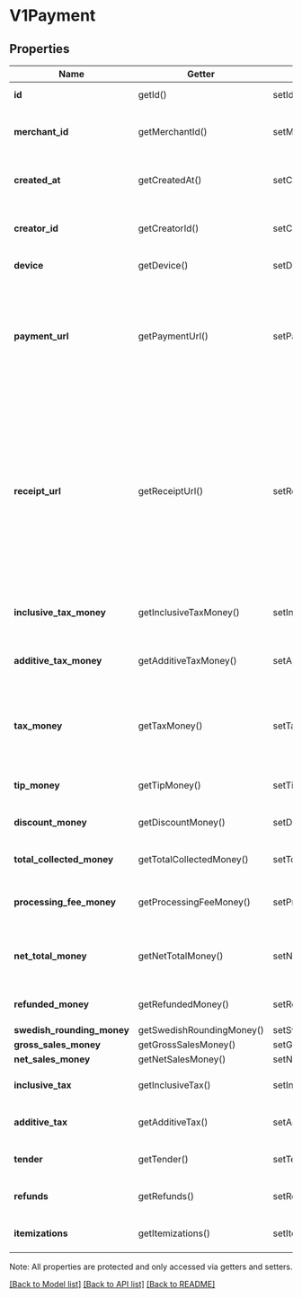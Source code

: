 # V1Payment

## Properties
Name | Getter | Setter | Type | Description | Notes
------------ | ------------- | ------------- | ------------- | ------------- | -------------
**id** | getId() | setId($value) | **string** | The payment&#39;s unique identifier. | [optional] 
**merchant_id** | getMerchantId() | setMerchantId($value) | **string** | The unique identifier of the merchant that took the payment. | [optional] 
**created_at** | getCreatedAt() | setCreatedAt($value) | **string** | The time when the payment was created, in ISO 8601 format. | [optional] 
**creator_id** | getCreatorId() | setCreatorId($value) | **string** | The unique identifier of the Square account that took the payment. | [optional] 
**device** | getDevice() | setDevice($value) | [**\SquareConnect\Model\Device**](Device.md) | The device that took the payment. | [optional] 
**payment_url** | getPaymentUrl() | setPaymentUrl($value) | **string** | The URL of the payment&#39;s detail page in the merchant dashboard. The merchant must be signed in to the merchant dashboard to view this page. | [optional] 
**receipt_url** | getReceiptUrl() | setReceiptUrl($value) | **string** | The URL of the receipt for the payment. Note that for split tender payments, this URL corresponds to the receipt for the first tender listed in the payment&#39;s tender field. Each Tender object has its own receipt_url field you can use to get the other receipts associated with a split tender payment. | [optional] 
**inclusive_tax_money** | getInclusiveTaxMoney() | setInclusiveTaxMoney($value) | [**\SquareConnect\Model\V1Money**](V1Money.md) | The sum of all inclusive taxes associated with the payment. | [optional] 
**additive_tax_money** | getAdditiveTaxMoney() | setAdditiveTaxMoney($value) | [**\SquareConnect\Model\V1Money**](V1Money.md) | The sum of all additive taxes associated with the payment. | [optional] 
**tax_money** | getTaxMoney() | setTaxMoney($value) | [**\SquareConnect\Model\V1Money**](V1Money.md) | The total of all taxes applied to the payment. This is always the sum of inclusive_tax_money and additive_tax_money. | [optional] 
**tip_money** | getTipMoney() | setTipMoney($value) | [**\SquareConnect\Model\V1Money**](V1Money.md) | The total of all tips applied to the payment. | [optional] 
**discount_money** | getDiscountMoney() | setDiscountMoney($value) | [**\SquareConnect\Model\V1Money**](V1Money.md) | The total of all discounts applied to the payment. | [optional] 
**total_collected_money** | getTotalCollectedMoney() | setTotalCollectedMoney($value) | [**\SquareConnect\Model\V1Money**](V1Money.md) | The total of all discounts applied to the payment. | [optional] 
**processing_fee_money** | getProcessingFeeMoney() | setProcessingFeeMoney($value) | [**\SquareConnect\Model\V1Money**](V1Money.md) | The total of all processing fees collected by Square for the payment. | [optional] 
**net_total_money** | getNetTotalMoney() | setNetTotalMoney($value) | [**\SquareConnect\Model\V1Money**](V1Money.md) | The amount to be deposited into the merchant&#39;s bank account for the payment. | [optional] 
**refunded_money** | getRefundedMoney() | setRefundedMoney($value) | [**\SquareConnect\Model\V1Money**](V1Money.md) | The total of all refunds applied to the payment. | [optional] 
**swedish_rounding_money** | getSwedishRoundingMoney() | setSwedishRoundingMoney($value) | [**\SquareConnect\Model\V1Money**](V1Money.md) |  | [optional] 
**gross_sales_money** | getGrossSalesMoney() | setGrossSalesMoney($value) | [**\SquareConnect\Model\V1Money**](V1Money.md) |  | [optional] 
**net_sales_money** | getNetSalesMoney() | setNetSalesMoney($value) | [**\SquareConnect\Model\V1Money**](V1Money.md) |  | [optional] 
**inclusive_tax** | getInclusiveTax() | setInclusiveTax($value) | [**\SquareConnect\Model\V1PaymentTax[]**](V1PaymentTax.md) | All of the inclusive taxes associated with the payment. | [optional] 
**additive_tax** | getAdditiveTax() | setAdditiveTax($value) | [**\SquareConnect\Model\V1PaymentTax[]**](V1PaymentTax.md) | All of the additive taxes associated with the payment. | [optional] 
**tender** | getTender() | setTender($value) | [**\SquareConnect\Model\V1Tender[]**](V1Tender.md) | All of the additive taxes associated with the payment. | [optional] 
**refunds** | getRefunds() | setRefunds($value) | [**\SquareConnect\Model\V1Refund[]**](V1Refund.md) | All of the refunds applied to the payment. | [optional] 
**itemizations** | getItemizations() | setItemizations($value) | [**\SquareConnect\Model\V1PaymentItemization[]**](V1PaymentItemization.md) | The items purchased in the payment. | [optional] 

Note: All properties are protected and only accessed via getters and setters.

[[Back to Model list]](../../README.md#documentation-for-models) [[Back to API list]](../../README.md#documentation-for-api-endpoints) [[Back to README]](../../README.md)

